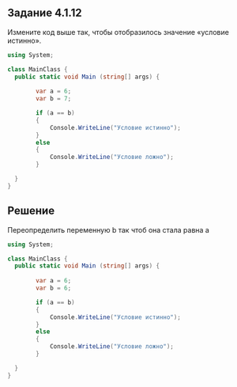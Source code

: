 ## Задание 4.1.12
Измените код выше так, чтобы отобразилось значение «условие истинно».

```cs
using System;

class MainClass {
  public static void Main (string[] args) {
    
		var a = 6;
		var b = 7;

		if (a == b)
		{
			Console.WriteLine("Условие истинно");
		}
		else
		{
			Console.WriteLine("Условие ложно");
		}

  }
}
```

## Решение
Переопределить переменную b так чтоб она стала равна a

```cs
using System;

class MainClass {
  public static void Main (string[] args) {
    
		var a = 6;
		var b = 6;

		if (a == b)
		{
			Console.WriteLine("Условие истинно");
		}
		else
		{
			Console.WriteLine("Условие ложно");
		}

  }
}
```

